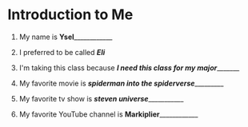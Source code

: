 # Introduction to Me

1. My name is ____Ysel________________

1. I preferred to be called ___________Eli___________

1. I'm taking this class because _________I need this class for my major________________

1. My favorite movie is _____spiderman into the spiderverse______________

1. My favorite tv show is ___steven universe______________

1. My favorite YouTube channel is ____Markiplier________________

